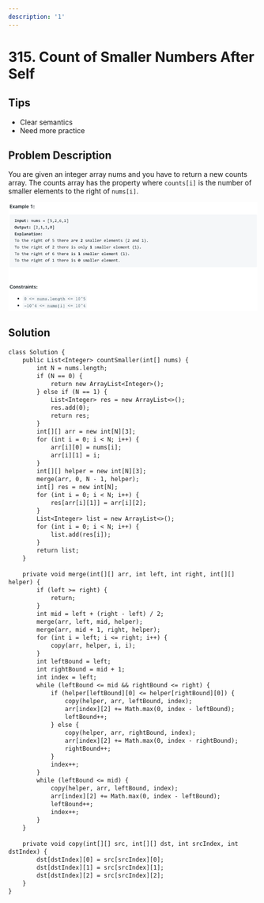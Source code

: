 ```yaml
---
description: '1'
---
```


# 315. Count of Smaller Numbers After Self

## Tips

* Clear semantics
* Need more practice

## Problem Description

You are given an integer array nums and you have to return a new counts array. The counts array has the property where `counts[i]` is the number of smaller elements to the right of `nums[i]`.  


![](../.gitbook/assets/image%20%289%29.png)

## Solution

```text
class Solution {
    public List<Integer> countSmaller(int[] nums) {
        int N = nums.length;
        if (N == 0) {
            return new ArrayList<Integer>();
        } else if (N == 1) {
            List<Integer> res = new ArrayList<>();
            res.add(0);
            return res;
        }
        int[][] arr = new int[N][3];
        for (int i = 0; i < N; i++) {
            arr[i][0] = nums[i];
            arr[i][1] = i;
        }
        int[][] helper = new int[N][3];
        merge(arr, 0, N - 1, helper);
        int[] res = new int[N];
        for (int i = 0; i < N; i++) {
            res[arr[i][1]] = arr[i][2];
        }
        List<Integer> list = new ArrayList<>();
        for (int i = 0; i < N; i++) {
            list.add(res[i]);
        }
        return list;
    }
    
    private void merge(int[][] arr, int left, int right, int[][] helper) {
        if (left >= right) {
            return;
        }
        int mid = left + (right - left) / 2;
        merge(arr, left, mid, helper);
        merge(arr, mid + 1, right, helper);
        for (int i = left; i <= right; i++) {
            copy(arr, helper, i, i);
        }
        int leftBound = left;
        int rightBound = mid + 1;
        int index = left;
        while (leftBound <= mid && rightBound <= right) {
            if (helper[leftBound][0] <= helper[rightBound][0]) {
                copy(helper, arr, leftBound, index);
                arr[index][2] += Math.max(0, index - leftBound);
                leftBound++;
            } else {
                copy(helper, arr, rightBound, index);
                arr[index][2] += Math.max(0, index - rightBound);
                rightBound++;
            }
            index++;
        }
        while (leftBound <= mid) {
            copy(helper, arr, leftBound, index);
            arr[index][2] += Math.max(0, index - leftBound);
            leftBound++;
            index++;
        }
    }
    
    private void copy(int[][] src, int[][] dst, int srcIndex, int dstIndex) {
        dst[dstIndex][0] = src[srcIndex][0];
        dst[dstIndex][1] = src[srcIndex][1];
        dst[dstIndex][2] = src[srcIndex][2];
    }
}
```

